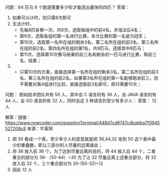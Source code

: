 问题：64 匹马 8 个跑道需要多少轮才能选出最快的四匹？
答案：
1. 如果可以计时，则只需8次即可
2. 无法计时，
    - 先每8匹各赛一次，共8次，选取每组中的前4名，并淘汰后4名；
    - 第9次，选取各组的第一名进行比赛，本次比赛的第一名是为冠军；
    - 第10次，选取第一名所在组的剩余3名，第二名所在组的前3名，第三名所在组的前2名，第四名所在组的第1名，共9匹马，选择其中8匹马；
    - 第11次，选择第10次赛马结果的前三名和剩余的一匹马进行比赛，取前三名，结束；
3. - 只需10次的方案，直接选择第一名所在组的剩余3名，第二名所在组的前3名，第三名所在组的前2名，如果第3名所在组的第一名能够跑进前三，则不需要对第4组进行比较，直接选取前3名即可，即只需要10次；


问题：
假如技术团队共有 50 人，其中会 C 语言的有 36 人，会 JAVA 语言的有 44 人，会 GO 语言的有 32 人，同时会这 3 种语言的至少有多少人：
答案： 12人

解答：链接：https://www.nowcoder.com/questionTerminal/448d7cd8747c4babba7f0945527208c8
来源：牛客网

1. 把 50 看成一个表，至少多少人的意思就是把 36,44,32 发到 50 这个表中最少的重叠数，即让三部分的人尽量的远离彼此；
2. 将 36 放入前 36 个，为了达到尽量远离的目的，将 44 放入后 44 个，二者重合的部分为 36-（50-44）=30
为了让 32 尽量远离上述重合部分，将 32 放入后 32 个，三个重合部分为 30-(50-32)=12
3. 因此 12 人
